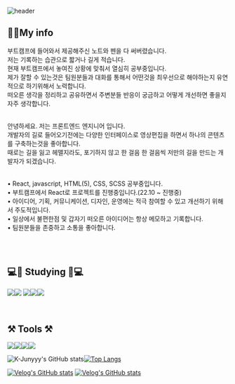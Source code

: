 

 ![header](https://capsule-render.vercel.app/api?type=waving&color=auto&height=200&section=header&text=JeongHwan%20Cheon&fontSize=100&animation=twinkling)

## 🙋‍♂️My info
부트캠프에 들어와서 제공해주신 노트와 펜을 다 써버렸습니다.   
저는 기록하는 습관으로 짧거나 길게 적습니다.   
현재 부트캠프에서 놓여진 상황에 맞춰서 열심히 공부중입니다.    
제가 잘할 수 있는것은 팀원분들과 대화를 통해서 어떤것을 최우선으로 해야하는지 유연적으로 하기위해서 노력합니다.   
떠오른 생각을 정리하고 공유하면서 주변분들 반응이 궁금하고 어떻게 개선하면 좋을지 자주 생각합니다.  
<br>

안녕하세요. 저는 프론트엔드 엔지니어 입니다.   
개발자의 길로 들어오기전에는 다양한 인터페이스로 영상편집을 하면서 하나의 콘텐츠를 구축하는것을 좋아합니다.   
때로는 길을 잃고 헤맬지라도, 포기하지 않고 한 걸음 한 걸음씩 저만의 길을 만드는 개발자가 되겠습니다.   
<br>

• React, javascript, HTML(5), CSS, SCSS 공부중입니다.   
• 부트캠프에서 React로 프로젝트를 진행중입니다.(22.10 ~ 진행중)   
• 아이디어, 기획, 커뮤니케이션, 디자인, 운영에는 적극 참여할 수 있고 개선하기 위해서 주도적입니다.   
• 일상에서 불편한점 및 갑자기 떠오른 아이디어는 항상 메모하고 기록합니다.   
• 팀원분들을 존중하고 소통을 좋아합니다.  

<br>
<br>

## 💻📖 Studying 📖💻

<img src="https://img.shields.io/badge/React-61DAFB?style=flat-square&logo=React&logoColor=black"/><img src="https://img.shields.io/badge/JavaScript-F7DF1E?style=flat-square&logo=JavaScript&logoColor=black"/> <img src="https://img.shields.io/badge/HTML5-E34F26?style=flat-square&logo=HTML5&logoColor=black"/><img src="https://img.shields.io/badge/CSS3-1572B6?style=flat-square&logo=CSS3&logoColor=black"/><img src="https://img.shields.io/badge/Scss-CC6699?style=flat-square&logo=Sass&logoColor=black"/>

<br>

## ⚒ Tools ⚒ 
<img src="https://img.shields.io/badge/VisualStudioCode-007ACC?style=flat-square&logo=Visual Studio Code&logoColor=black"/><img src="https://img.shields.io/badge/GitHub-181717?style=flat-square&logo=GitHub&logoColor=white"/><img src="https://img.shields.io/badge/Notion-000000?style=flat-square&logo=Notion&logoColor=white"/><img src="https://img.shields.io/badge/Slack-4A154B?style=flat-square&logo=Slack&logoColor=black"/>

 ![K-Junyyy's GitHub stats](https://github-readme-stats.vercel.app/api?username=HACCP92&show_icons=true&theme=gruvbox)[![Top Langs](https://github-readme-stats.vercel.app/api/top-langs/?username=HACCP92&layout=compact)](https://github.com/anuraghazra/github-readme-stats)

[![Velog's GitHub stats](https://velog-readme-stats.vercel.app/api?name=haccp92)](https://github.com/haccp92/velog-readme-stats)
[![Velog's GitHub stats](https://velog-readme-stats.vercel.app/api?name=haccp92)](https://velog.io/@haccp92)

<br>



<!--
**HACCP92/HACCP92** is a ✨ _special_ ✨ repository because its `README.md` (this file) appears on your GitHub profile.

Here are some ideas to get you started:

- 🔭 I’m currently working on ...
- 🌱 I’m currently learning ...
- 👯 I’m looking to collaborate on ...
- 🤔 I’m looking for help with ...
- 💬 Ask me about ...
- 📫 How to reach me: ...
- 😄 Pronouns: ...
- ⚡ Fun fact: ...
-->
